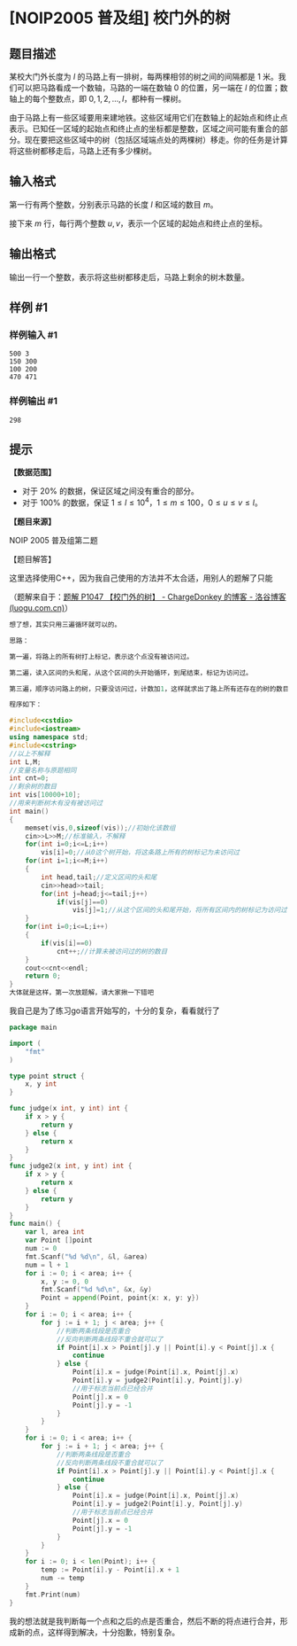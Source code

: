 # [NOIP2005 普及组] 校门外的树

## 题目描述

某校大门外长度为 $l$ 的马路上有一排树，每两棵相邻的树之间的间隔都是 $1$ 米。我们可以把马路看成一个数轴，马路的一端在数轴 $0$ 的位置，另一端在 $l$ 的位置；数轴上的每个整数点，即 $0,1,2,\dots,l$，都种有一棵树。

由于马路上有一些区域要用来建地铁。这些区域用它们在数轴上的起始点和终止点表示。已知任一区域的起始点和终止点的坐标都是整数，区域之间可能有重合的部分。现在要把这些区域中的树（包括区域端点处的两棵树）移走。你的任务是计算将这些树都移走后，马路上还有多少棵树。

## 输入格式

第一行有两个整数，分别表示马路的长度 $l$ 和区域的数目 $m$。

接下来 $m$ 行，每行两个整数 $u, v$，表示一个区域的起始点和终止点的坐标。

## 输出格式

输出一行一个整数，表示将这些树都移走后，马路上剩余的树木数量。

## 样例 #1

### 样例输入 #1

```
500 3
150 300
100 200
470 471
```

### 样例输出 #1

```
298
```

## 提示

**【数据范围】**

- 对于 $20\%$ 的数据，保证区域之间没有重合的部分。
- 对于 $100\%$ 的数据，保证 $1 \leq l \leq 10^4$，$1 \leq m \leq 100$，$0 \leq u \leq v \leq l$。

**【题目来源】**

NOIP 2005 普及组第二题



【题目解答】

这里选择使用C++，因为我自己使用的方法并不太合适，用别人的题解了只能

（题解来自于：[题解 P1047 【校门外的树】 - ChargeDonkey 的博客 - 洛谷博客 (luogu.com.cn)](https://www.luogu.com.cn/blog/user21725/solution-p1047)）

```cpp
想了想，其实只用三遍循环就可以的。

思路：

第一遍，将路上的所有树打上标记，表示这个点没有被访问过。

第二遍，读入区间的头和尾，从这个区间的头开始循环，到尾结束，标记为访问过。

第三遍，顺序访问路上的树，只要没访问过，计数加1，这样就求出了路上所有还存在的树的数目。

程序如下：

#include<cstdio>
#include<iostream>
using namespace std;
#include<cstring>
//以上不解释
int L,M;
//变量名称与原题相同
int cnt=0;
//剩余树的数目
int vis[10000+10];
//用来判断树木有没有被访问过
int main()
{
    memset(vis,0,sizeof(vis));//初始化该数组
    cin>>L>>M;//标准输入，不解释
    for(int i=0;i<=L;i++)
        vis[i]=0;//从0这个树开始，将这条路上所有的树标记为未访问过
    for(int i=1;i<=M;i++)
    {
        int head,tail;//定义区间的头和尾
        cin>>head>>tail;
        for(int j=head;j<=tail;j++)
            if(vis[j]==0)
                vis[j]=1;//从这个区间的头和尾开始，将所有区间内的树标记为访问过
    }
    for(int i=0;i<=L;i++)
    {
        if(vis[i]==0)
            cnt++;//计算未被访问过的树的数目
    }
    cout<<cnt<<endl;
    return 0;
} 
大体就是这样，第一次放题解，请大家揪一下错吧
```

我自己是为了练习go语言开始写的，十分的复杂，看看就行了

```go
package main

import (
	"fmt"
)

type point struct {
	x, y int
}

func judge(x int, y int) int {
	if x > y {
		return y
	} else {
		return x
	}
}
func judge2(x int, y int) int {
	if x > y {
		return x
	} else {
		return y
	}
}
func main() {
	var l, area int
	var Point []point
	num := 0
	fmt.Scanf("%d %d\n", &l, &area)
	num = l + 1
	for i := 0; i < area; i++ {
		x, y := 0, 0
		fmt.Scanf("%d %d\n", &x, &y)
		Point = append(Point, point{x: x, y: y})
	}
	for i := 0; i < area; i++ {
		for j := i + 1; j < area; j++ {
			//判断两条线段是否重合
			//反向判断两条线段不重合就可以了
			if Point[i].x > Point[j].y || Point[i].y < Point[j].x {
				continue
			} else {
				Point[i].x = judge(Point[i].x, Point[j].x)
				Point[i].y = judge2(Point[i].y, Point[j].y)
				//用于标志当前点已经合并
				Point[j].x = 0
				Point[j].y = -1
			}
		}
	}
	for i := 0; i < area; i++ {
		for j := i + 1; j < area; j++ {
			//判断两条线段是否重合
			//反向判断两条线段不重合就可以了
			if Point[i].x > Point[j].y || Point[i].y < Point[j].x {
				continue
			} else {
				Point[i].x = judge(Point[i].x, Point[j].x)
				Point[i].y = judge2(Point[i].y, Point[j].y)
				//用于标志当前点已经合并
				Point[j].x = 0
				Point[j].y = -1
			}
		}
	}
	for i := 0; i < len(Point); i++ {
		temp := Point[i].y - Point[i].x + 1
		num -= temp
	}
	fmt.Print(num)
}

```

我的想法就是我判断每一个点和之后的点是否重合，然后不断的将点进行合并，形成新的点，这样得到解决，十分抱歉，特别复杂。
